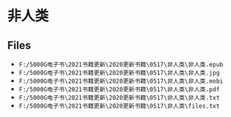 # 非人类

## Files

- `F:/5000G电子书\2021书籍更新\2020更新书籍\0517\非人类\非人类.epub`
- `F:/5000G电子书\2021书籍更新\2020更新书籍\0517\非人类\非人类.jpg`
- `F:/5000G电子书\2021书籍更新\2020更新书籍\0517\非人类\非人类.mobi`
- `F:/5000G电子书\2021书籍更新\2020更新书籍\0517\非人类\非人类.pdf`
- `F:/5000G电子书\2021书籍更新\2020更新书籍\0517\非人类\非人类.txt`
- `F:/5000G电子书\2021书籍更新\2020更新书籍\0517\非人类\files.txt`
